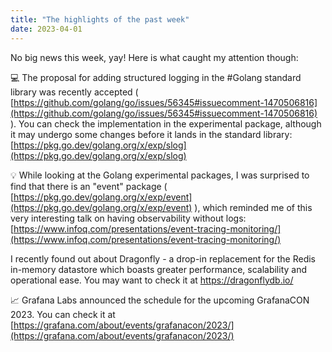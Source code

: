```yaml
---
title: "The highlights of the past week"
date: 2023-04-01
---
```


No big news this week, yay! Here is what caught my attention though:

💻 The proposal for adding structured logging in the #Golang standard library was recently accepted
( [https://github.com/golang/go/issues/56345#issuecomment-1470506816](https://github.com/golang/go/issues/56345#issuecomment-1470506816) ).
You can check the implementation in the experimental package, although it may undergo some changes before it lands in the standard library:
[https://pkg.go.dev/golang.org/x/exp/slog](https://pkg.go.dev/golang.org/x/exp/slog)

💡 While looking at the Golang experimental packages, I was surprised to find that there is an "event" package
( [https://pkg.go.dev/golang.org/x/exp/event](https://pkg.go.dev/golang.org/x/exp/event) ),
which reminded me of this very interesting talk on having observability without logs:
[https://www.infoq.com/presentations/event-tracing-monitoring/](https://www.infoq.com/presentations/event-tracing-monitoring/)

I recently found out about Dragonfly - a drop-in replacement for the Redis in-memory datastore
which boasts greater performance, scalability and operational ease.
You may want to check it at https://dragonflydb.io/

📈 Grafana Labs announced the schedule for the upcoming GrafanaCON 2023.
You can check it at [https://grafana.com/about/events/grafanacon/2023/](https://grafana.com/about/events/grafanacon/2023/)
